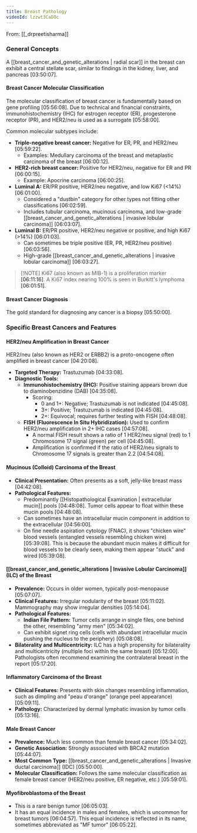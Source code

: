 ```yaml
---
title: Breast Pathology
videoId: lzzwt3CaDOc
---
```


From: [[_drpreetisharma]] <br/> 

### General Concepts

A [[breast_cancer_and_genetic_alterations | radial scar]] in the breast can exhibit a central stellate scar, similar to findings in the kidney, liver, and pancreas <a class="yt-timestamp" data-t="03:50:07">[03:50:07]</a>.

#### Breast Cancer Molecular Classification
The molecular classification of breast cancer is fundamentally based on gene profiling <a class="yt-timestamp" data-t="05:56:08">[05:56:08]</a>. Due to technical and financial constraints, immunohistochemistry (IHC) for estrogen receptor (ER), progesterone receptor (PR), and HER2/neu is used as a surrogate <a class="yt-timestamp" data-t="05:58:00">[05:58:00]</a>.

Common molecular subtypes include:
*   **Triple-negative breast cancer:** Negative for ER, PR, and HER2/neu <a class="yt-timestamp" data-t="05:59:22">[05:59:22]</a>.
    *   Examples: Medullary carcinoma of the breast and metaplastic carcinoma of the breast <a class="yt-timestamp" data-t="06:00:12">[06:00:12]</a>.
*   **HER2-rich breast cancer:** Positive for HER2/neu, negative for ER and PR <a class="yt-timestamp" data-t="06:00:15">[06:00:15]</a>.
    *   Example: Apocrine carcinoma <a class="yt-timestamp" data-t="06:00:25">[06:00:25]</a>.
*   **Luminal A:** ER/PR positive, HER2/neu negative, and low Ki67 (<14%) <a class="yt-timestamp" data-t="06:01:00">[06:01:00]</a>.
    *   Considered a "dustbin" category for other types not fitting other classifications <a class="yt-timestamp" data-t="06:02:59">[06:02:59]</a>.
    *   Includes tubular carcinoma, mucinous carcinoma, and low-grade [[breast_cancer_and_genetic_alterations | invasive lobular carcinoma]] <a class="yt-timestamp" data-t="06:03:07">[06:03:07]</a>.
*   **Luminal B:** ER/PR positive, HER2/neu negative or positive, and high Ki67 (>14%) <a class="yt-timestamp" data-t="06:01:03">[06:01:03]</a>.
    *   Can sometimes be triple positive (ER, PR, HER2/neu positive) <a class="yt-timestamp" data-t="06:03:56">[06:03:56]</a>.
    *   High-grade [[breast_cancer_and_genetic_alterations | invasive lobular carcinoma]] <a class="yt-timestamp" data-t="06:03:27">[06:03:27]</a>.

> [!NOTE] Ki67 (also known as MIB-1) is a proliferation marker <a class="yt-timestamp" data-t="06:11:16">[06:11:16]</a>. A Ki67 index nearing 100% is seen in Burkitt's lymphoma <a class="yt-timestamp" data-t="06:01:51">[06:01:51]</a>.

#### Breast Cancer Diagnosis
The gold standard for diagnosing any cancer is a biopsy <a class="yt-timestamp" data-t="05:50:00">[05:50:00]</a>.

### Specific Breast Cancers and Features

#### HER2/neu Amplification in Breast Cancer
HER2/neu (also known as HER2 or ERBB2) is a proto-oncogene often amplified in breast cancer <a class="yt-timestamp" data-t="04:20:08">[04:20:08]</a>.
*   **Targeted Therapy:** Trastuzumab <a class="yt-timestamp" data-t="04:33:08">[04:33:08]</a>.
*   **Diagnostic Tools:**
    *   **Immunohistochemistry (IHC):** Positive staining appears brown due to diaminobenzidine (DAB) <a class="yt-timestamp" data-t="04:35:08">[04:35:08]</a>.
        *   Scoring:
            *   0 and 1+: Negative; Trastuzumab is not indicated <a class="yt-timestamp" data-t="04:45:08">[04:45:08]</a>.
            *   3+: Positive; Trastuzumab is indicated <a class="yt-timestamp" data-t="04:45:08">[04:45:08]</a>.
            *   2+: Equivocal; requires further testing with FISH <a class="yt-timestamp" data-t="04:48:08">[04:48:08]</a>.
    *   **FISH (Fluorescence In Situ Hybridization):** Used to confirm HER2/neu amplification in 2+ IHC cases <a class="yt-timestamp" data-t="04:57:08">[04:57:08]</a>.
        *   A normal FISH result shows a ratio of 1 HER2/neu signal (red) to 1 Chromosome 17 signal (green) per cell <a class="yt-timestamp" data-t="04:45:08">[04:45:08]</a>.
        *   Amplification is confirmed if the ratio of HER2/neu signals to Chromosome 17 signals is greater than 2.2 <a class="yt-timestamp" data-t="04:54:08">[04:54:08]</a>.

#### Mucinous (Colloid) Carcinoma of the Breast
*   **Clinical Presentation:** Often presents as a soft, jelly-like breast mass <a class="yt-timestamp" data-t="04:42:08">[04:42:08]</a>.
*   **Pathological Features:**
    *   Predominantly [[Histopathological Examination | extracellular mucin]] pools <a class="yt-timestamp" data-t="04:48:08">[04:48:08]</a>. Tumor cells appear to float within these mucin pools <a class="yt-timestamp" data-t="04:48:08">[04:48:08]</a>.
    *   Can sometimes have an intracellular mucin component in addition to the extracellular <a class="yt-timestamp" data-t="04:56:00">[04:56:00]</a>.
    *   On fine needle aspiration cytology (FNAC), it shows "chicken wire" blood vessels (entangled vessels resembling chicken wire) <a class="yt-timestamp" data-t="05:39:08">[05:39:08]</a>. This is because the abundant mucin makes it difficult for blood vessels to be clearly seen, making them appear "stuck" and wired <a class="yt-timestamp" data-t="05:39:08">[05:39:08]</a>.

#### [[breast_cancer_and_genetic_alterations | Invasive Lobular Carcinoma]] (ILC) of the Breast
*   **Prevalence:** Occurs in older women, typically post-menopause <a class="yt-timestamp" data-t="05:07:07">[05:07:07]</a>.
*   **Clinical Features:** Irregular nodularity of the breast <a class="yt-timestamp" data-t="05:11:02">[05:11:02]</a>. Mammography may show irregular densities <a class="yt-timestamp" data-t="05:14:04">[05:14:04]</a>.
*   **Pathological Features:**
    *   **Indian File Pattern:** Tumor cells arrange in single files, one behind the other, resembling "army men" <a class="yt-timestamp" data-t="05:34:02">[05:34:02]</a>.
    *   Can exhibit signet ring cells (cells with abundant intracellular mucin pushing the nucleus to the periphery) <a class="yt-timestamp" data-t="05:08:08">[05:08:08]</a>.
*   **Bilaterality and Multicentricity:** ILC has a high propensity for bilaterality and multicentricity (multiple foci within the same breast) <a class="yt-timestamp" data-t="05:12:00">[05:12:00]</a>. Pathologists often recommend examining the contralateral breast in the report <a class="yt-timestamp" data-t="05:17:20">[05:17:20]</a>.

#### Inflammatory Carcinoma of the Breast
*   **Clinical Features:** Presents with skin changes resembling inflammation, such as dimpling and "peau d'orange" (orange peel appearance) <a class="yt-timestamp" data-t="05:09:11">[05:09:11]</a>.
*   **Pathology:** Characterized by dermal lymphatic invasion by tumor cells <a class="yt-timestamp" data-t="05:13:16">[05:13:16]</a>.

#### Male Breast Cancer
*   **Prevalence:** Much less common than female breast cancer <a class="yt-timestamp" data-t="05:34:02">[05:34:02]</a>.
*   **Genetic Association:** Strongly associated with BRCA2 mutation <a class="yt-timestamp" data-t="05:44:07">[05:44:07]</a>.
*   **Most Common Type:** [[breast_cancer_and_genetic_alterations | Invasive ductal carcinoma]] (IDC) <a class="yt-timestamp" data-t="05:50:00">[05:50:00]</a>.
*   **Molecular Classification:** Follows the same molecular classification as female breast cancer (HER2/neu positive, ER negative, etc.) <a class="yt-timestamp" data-t="05:59:01">[05:59:01]</a>.

#### Myofibroblastoma of the Breast
*   This is a rare benign tumor <a class="yt-timestamp" data-t="06:05:03">[06:05:03]</a>.
*   It has an equal incidence in males and females, which is uncommon for breast tumors <a class="yt-timestamp" data-t="06:04:57">[06:04:57]</a>. This equal incidence is reflected in its name, sometimes abbreviated as "MF tumor" <a class="yt-timestamp" data-t="06:05:22">[06:05:22]</a>.